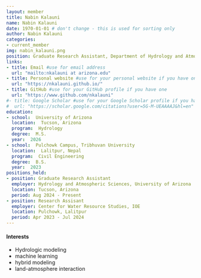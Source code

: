 ```yaml
---
layout: member
title: Nabin Kalauni
name: Nabin Kalauni
date: 1970-01-01 # don't change - this is used for sorting only
author: Nabin Kalauni
categories:
- current_member
img: nabin_kalauni.png
position: Graduate Research Assistant, Department of Hydrology and Atmospheric Sciences, University of Arizona
links:
- title: Email #use for email address
  url: "mailto:nkalauni at arizona.edu"
- title: Personal website #use for your personal website if you have one
  url: "https://nkalauni.github.io/"
- title: GitHub #use for your GitHub profile if you have one
  url: "https://www.github.com/nkalauni"
#- title: Google Scholar #use for your Google Scholar profile if you have one
#  url: "https://scholar.google.com/citations?user=5G-M-UEAAAAJ&hl=en"
education:
- school:  University of Arizona
  location:  Tucson, Arizona
  program:  Hydrology
  degree:  M.S.
  year:  2026
- school:  Pulchowk Campus, Tribhuvan University
  location:  Lalitpur, Nepal
  program:  Civil Engineering
  degree:  B.S.
  year:  2023
positions_held:
- position: Graduate Research Assistant
  employer: Hydrology and Atmospheric Sciences, University of Arizona
  location: Tucson, Arizona
  period: Aug 2024 - Present
- position: Research Assisant
  employer: Center for Water Resource Studies, IOE
  location: Pulchowk, Lalitpur
  period: Apr 2023 - Jul 2024
---
```

#### Interests

 - Hydrologic modeling
 - machine learning
 - hybrid modeling
 - land-atmosphere interaction
